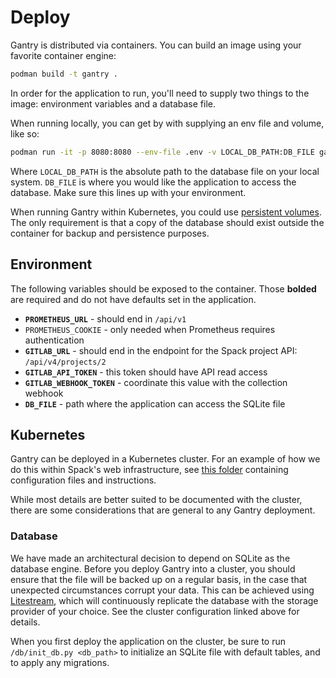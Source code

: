 # Deploy

Gantry is distributed via containers. You can build an image using your favorite container engine:

```bash
podman build -t gantry .
```

In order for the application to run, you'll need to supply two things to the image: environment variables and a database file.

When running locally, you can get by with supplying an env file and volume, like so:

```bash
podman run -it -p 8080:8080 --env-file .env -v LOCAL_DB_PATH:DB_FILE gantry
```

Where `LOCAL_DB_PATH` is the absolute path to the database file on your local system. `DB_FILE` is where you would like the application to access the database. Make sure this lines up with your environment.

When running Gantry within Kubernetes, you could use [persistent volumes](https://kubernetes.io/docs/concepts/storage/persistent-volumes/). The only requirement is that a copy of the database should exist outside the container for backup and persistence purposes.

## Environment

The following variables should be exposed to the container. Those **bolded** are required and do not have defaults set in the application.

- **`PROMETHEUS_URL`** - should end in `/api/v1`
- `PROMETHEUS_COOKIE` - only needed when Prometheus requires authentication
- **`GITLAB_URL`** - should end in the endpoint for the Spack project API: `/api/v4/projects/2`
- **`GITLAB_API_TOKEN`** - this token should have API read access
- **`GITLAB_WEBHOOK_TOKEN`** - coordinate this value with the collection webhook
- **`DB_FILE`** - path where the application can access the SQLite file

## Kubernetes

Gantry can be deployed in a Kubernetes cluster. For an example of how we do this within Spack's web infrastructure, see [this folder](https://github.com/spack/spack-infrastructure/tree/main/k8s/production/spack/gantry-spack-io) containing configuration files and instructions.

While most details are better suited to be documented with the cluster, there are some considerations that are general to any Gantry deployment.

### Database

We have made an architectural decision to depend on SQLite as the database engine. Before you deploy Gantry into a cluster, you should ensure that the file will be backed up on a regular basis, in the case that unexpected circumstances corrupt your data. This can be achieved using [Litestream](https://litestream.io), which will continuously replicate the database with the storage provider of your choice. See the cluster configuration linked above for details.

When you first deploy the application on the cluster, be sure to run `/db/init_db.py <db_path>` to initialize an SQLite file with default tables, and to apply any migrations.
